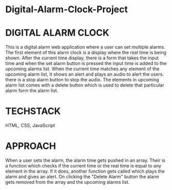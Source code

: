 # Digital-Alarm-Clock-Project

# DIGITAL ALARM CLOCK 
This is a digital alarm web application where a user can set multiple alarms. The first element of this alarm clock is a display where the real time is being shown. After the current time display, there is a form that takes the input time and when the set alarm button is pressed the input time is added to the upcoming alarms list. When the current time matches any element of the upcoming alarm list, It shows an alert and plays an audio to alert the users. there is a stop alarm button to stop the audio. The elements in upcoming alarm list comes with a delete button which is used to delete that particular alarm form the alarm list.  

# TECHSTACK 
HTML, CSS, JavaScript  

# APPROACH
When a user sets the alarm, the alarm time gets pushed in an array. Their is a function which checks if the current time or the real time is equal to any element in the array. If it does, another function gets called which plays the alarm and gives an alert. On clicking the "Delete Alarm" button the alarm gets removed from the array and the upcoming alarms list.    
